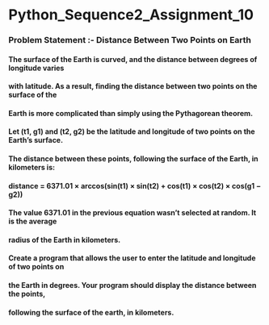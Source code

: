 # Python_Sequence2_Assignment_10

### Problem Statement :- Distance Between Two Points on Earth

#### The surface of the Earth is curved, and the distance between degrees of longitude varies
#### with latitude. As a result, finding the distance between two points on the surface of the
#### Earth is more complicated than simply using the Pythagorean theorem.
#### Let (t1, g1) and (t2, g2) be the latitude and longitude of two points on the Earth’s surface.
#### The distance between these points, following the surface of the Earth, in kilometers is:
#### distance = 6371.01 × arccos(sin(t1) × sin(t2) + cos(t1) × cos(t2) × cos(g1 − g2))

#### The value 6371.01 in the previous equation wasn’t selected at random. It is the average
#### radius of the Earth in kilometers.
#### Create a program that allows the user to enter the latitude and longitude of two points on
#### the Earth in degrees. Your program should display the distance between the points,
#### following the surface of the earth, in kilometers.
